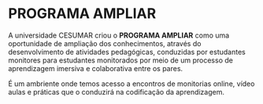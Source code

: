 # PROGRAMA AMPLIAR
A universidade CESUMAR criou o <strong>PROGRAMA AMPLIAR</strong> como uma oportunidade de ampliação dos conhecimentos, através do desenvolvimento de atividades pedagógicas, conduzidas por estudantes monitores para estudantes monitorados por meio de um processo de aprendizagem imersiva e colaborativa entre os pares.

É um ambriente onde temos acesso a encontros de monitorias online, vídeo aulas e práticas que o conduzirá na codificação da aprendizagem.
